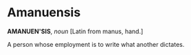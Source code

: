 # Amanuensis

**AMANUEN'SIS**, _noun_ \[Latin from manus, hand.\]

A person whose employment is to write what another dictates.